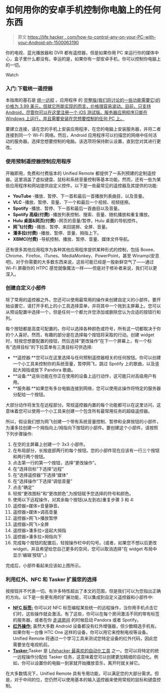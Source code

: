 # 如何用你的安卓手机控制你电脑上的任何东西

> 原文:[https://life hacker . com/how-to-control-any-on-your-PC-with-your-Android-ph-1500063190](https://lifehacker.com/how-to-control-anything-on-your-pc-with-your-android-ph-1500063190)

你的电视、蓝光播放器和 DVR 都有遥控器，但是如果你用 PC 来运行你的媒体中心，盒子里什么都没有。幸运的是，如果你有一部安卓手机，你可以控制你电脑上的一切。

Watch

### 入门:下载统一遥控器

本指南的基石是 [统一远程](https://play.google.com/store/apps/details?id=com.Relmtech.Remote) 。应用程序 的 [完整版(我们将讨论的一些功能需要它)的价格为 3.99 美元，但就它所能实现的而言，价格很容易波动。目前，只支持 Android，尽管你可以在这里注册一个 iOS 测试版。服务器应用程序只能在 Windows 上运行，并且需要安装在您想要控制的任何 PC 上。](https://play.google.com/store/apps/details?id=com.Relmtech.RemotePaid)

要建立连接，请在您的手机上安装应用程序，在您的电脑上安装服务器，并将二者连接到同一个 Wi-Fi 网络。然后，Android 应用程序可以扫描您的网络中任何活动的服务器。选择您想要控制的电脑。该选项将保持默认设置，直到您对其进行更改。

### 使用预制遥控器控制应用程序

开箱即用，免费和付费版本的 Unified Remote 都提供了一系列预建的定制遥控器。这里涵盖了虚拟键盘、鼠标和系统音量控制等基本功能。然而，还有一些为某些应用程序和网站提供自定义控件。以下是一些最常见的遥控器及其提供的功能:

*   **YouTube** -播放、暂停、下一首和最后一首播放列表曲目，以及音量。
*   **VLC** -播放、暂停、音量、下一个和最后一个视频、视频搓擦。
*   **Spotify** -播放、暂停、下一首和最后一首曲目以及音量。
*   **Spotify 高级(付费)** -播放列表控制、搜索、音量、随机播放和重复播放。
*   **Hulu 桌面&网页(付费)** -网页的音量/暂停，Hulu 桌面的导航控件。
*   **网飞(付费)** -播放、暂停、来回搓擦、全屏、音量。
*   **潘多拉(付费)** -播放、暂停、音量、拇指上下。
*   **XBMC(付费)** -导航控制、播放、暂停、音量、媒体文件导航。

还有很多其他应用程序为各种其他应用程序提供某种形式的控制，包括 Boxee、Chrome、Firefox、iTunes、MediaMonkey、PowerPoint，甚至 Winamp(安息吧)。对于你需要的大多数东西来说，这些可能已经是一股新鲜空气了——通过 Wi-Fi 屏蔽你的 HTPC 感觉就像魔法一样——但是对于修补者来说，我们可以更深入。

### 创建自定义小部件

除了常用的遥控器之外，您还可以使用最常用的操作来创建自定义的小部件。要开始设置它，请打开手机上的小工具选择菜单，并将其中一个拖到主屏幕上。您可以从预设配置中选择一个，但是任何一个都允许您添加或删除您认为合适的按钮行和列。

每个按钮都是高度可配置的。你可以选择各种颜色或符号，所有这一切都取决于你的个人喜好。然而，有趣的部分是在选择每个按钮将采取的行动。创建 widget 时，轻按您想要配置的按钮，然后选择“更改操作”在下一个屏幕上，有一个标有“选择目标”的下拉菜单有三类目标可供选择:

*   **遥控器:**您可以在这里选择与任何预制遥控器相关的任何按钮。你可以创建一个小工具来控制你的系统音量，暂停网飞，跳过 Spotify 上的歌曲，以及竖起大拇指或放下 Pandora 歌曲。
*   **设备:**这些功能在你正在使用的设备上运行动作，这可能只对高级用户有用。
*   **服务器:**如果您有多台电脑连接到网络，您可以使用此操作将特定的服务器分配给一个按钮。

大部分动作将发生在远程部分。常规遥控器内置的每个功能都可以在这里访问，这意味着您可以使用一个小工具来创建一个包含所有最常用任务的超级遥控器。

所以，假设我们想为网飞创建一个带有系统音量控制、暂停和全屏按钮的小部件，为潘多拉创建一个拇指向上/拇指向下按钮的小部件。要创建这个小部件，请按照下列步骤操作:

1.  在空的主屏幕上创建一个 3x3 小部件。
2.  在布局部分，长按底部两行的每个按钮。您的小部件现在应该有一行三个按钮和两行两个按钮。
3.  点击第一行的第一个按钮，选择“更改操作”。
4.  在“选择目标”下选择“远程”
5.  在“选择遥控器”下选择“媒体”
6.  在“选择操作”下选择“调低音量”
7.  点击“确定”
8.  轻按“更改图标”和“更改颜色”,为按钮赋予您选择的符号和颜色。
9.  使用以下远程操作，对其余每个按钮(从左到右)重复步骤 3 和 4:
10.  遥控器>媒体>音量静音。
11.  遥控器>媒体>调高音量
12.  遥控器>网飞>播放暂停
13.  遥控器>网飞>全屏
14.  遥控器>潘多拉>竖起大拇指
15.  遥控器>潘多拉>拇指向下
16.  完成每个按钮的配置后，轻按操作栏中的勾号。(或者，如果您不想以后更改 widget，并且希望给您自己更多的空间，您可以取消选择“在 widget 布局中显示‘编辑’按钮”。)

完成后，小部件看起来应该如上图所示。

### 利用红外、NFC 和 Tasker 扩展您的选择

按按钮并不代表一切。有许多特性超出了本文的范围，但是我们可以为您指出正确的方向。以下是一些更有用的扩展功能，可以集成到自定义遥控器和小部件中:

*   [**NFC 标签:**](http://www.unifiedremote.com/guide/getting-started-with-nfc) 你可以对 NFC 标签编程某些统一的远程操作，当你用手机点击它们时，这些操作就会激活。有了这些，你可以在每个房间激活不同的带有标签的服务器，或者在你 [走进房间](https://lifehacker.com/how-to-automate-your-phone-for-every-room-in-the-house-473409963) 的时候启动 Pandora 或者 Spotify。
*   [**红外操作:**](http://www.unifiedremote.com/guide/ir-actions) 虽然大多数 Android 设备都没有红外增强器，但少数精选手机有。如果你有一台像 HTC One 这样的设备，你可以用它来控制电视等设备。Unified Remote 将通过一个学习工具来测试您特定设备的红外代码，因此您需要坐在电视机前。
*   [**Tasker:**](http://www.unifiedremote.com/guide/using-tasker-with-unified-remote)Tasker 是 [Lifehacker 最喜欢的自动化工具](http://lifehacker.com/tag/tasker) 之一。您可以将特定的统一远程操作分配给 Tasker 任务，这意味着您可以创建更加精细的自动化。例如，你可以设置你的电脑一到家就开始播放音乐，离开时就关掉它。

在大多数情况下，Unified Remote 具有专用功能，可以满足您的大部分需求。但是，对于中间的位，您仍然可以使用基本的输入遥控器来使用常规的鼠标和键盘控制。